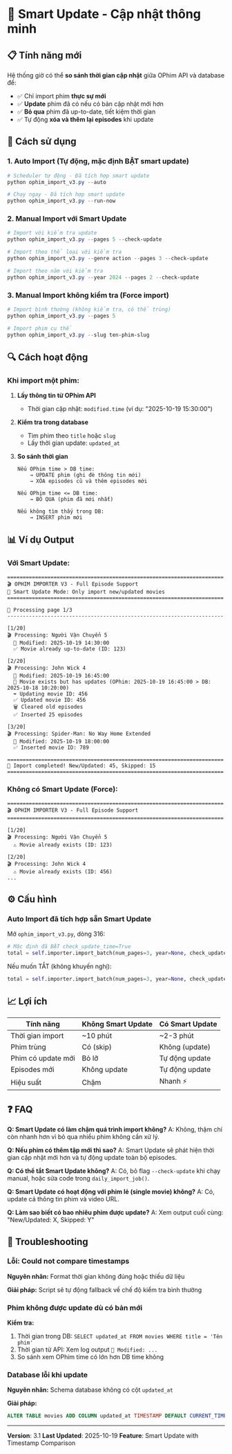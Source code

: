# 🔄 Smart Update - Cập nhật thông minh

## 📋 Tính năng mới

Hệ thống giờ có thể **so sánh thời gian cập nhật** giữa OPhim API và database để:
- ✅ Chỉ import phim **thực sự mới**
- ✅ **Update** phim đã có nếu có bản cập nhật mới hơn
- ✅ **Bỏ qua** phim đã up-to-date, tiết kiệm thời gian
- ✅ Tự động **xóa và thêm lại episodes** khi update

## 🚀 Cách sử dụng

### 1. Auto Import (Tự động, mặc định BẬT smart update)

```powershell
# Scheduler tự động - Đã tích hợp smart update
python ophim_import_v3.py --auto

# Chạy ngay - Đã tích hợp smart update
python ophim_import_v3.py --run-now
```

### 2. Manual Import với Smart Update

```powershell
# Import với kiểm tra update
python ophim_import_v3.py --pages 5 --check-update

# Import theo thể loại với kiểm tra
python ophim_import_v3.py --genre action --pages 3 --check-update

# Import theo năm với kiểm tra
python ophim_import_v3.py --year 2024 --pages 2 --check-update
```

### 3. Manual Import không kiểm tra (Force import)

```powershell
# Import bình thường (không kiểm tra, có thể trùng)
python ophim_import_v3.py --pages 5

# Import phim cụ thể
python ophim_import_v3.py --slug ten-phim-slug
```

## 🔍 Cách hoạt động

### Khi import một phim:

1. **Lấy thông tin từ OPhim API**
   - Thời gian cập nhật: `modified.time` (ví dụ: "2025-10-19 15:30:00")

2. **Kiểm tra trong database**
   - Tìm phim theo `title` hoặc `slug`
   - Lấy thời gian update: `updated_at`

3. **So sánh thời gian**
   ```
   Nếu OPhim time > DB time:
       → UPDATE phim (ghi đè thông tin mới)
       → XÓA episodes cũ và thêm episodes mới
   
   Nếu OPhim time <= DB time:
       → BỎ QUA (phim đã mới nhất)
   
   Nếu không tìm thấy trong DB:
       → INSERT phim mới
   ```

## 📊 Ví dụ Output

### Với Smart Update:

```
======================================================================
🎬 OPHIM IMPORTER V3 - Full Episode Support
🔄 Smart Update Mode: Only import new/updated movies
======================================================================

📄 Processing page 1/3
----------------------------------------------------------------------

[1/20] 
🎬 Processing: Người Vận Chuyển 5
  📅 Modified: 2025-10-19 14:30:00
  ✅ Movie already up-to-date (ID: 123)

[2/20] 
🎬 Processing: John Wick 4
  📅 Modified: 2025-10-19 16:45:00
  🔄 Movie exists but has updates (OPhim: 2025-10-19 16:45:00 > DB: 2025-10-18 10:20:00)
  ➡️ Updating movie ID: 456
  ✅ Updated movie ID: 456
  🗑️ Cleared old episodes
  ✅ Inserted 25 episodes

[3/20] 
🎬 Processing: Spider-Man: No Way Home Extended
  📅 Modified: 2025-10-19 18:00:00
  ✅ Inserted movie ID: 789

======================================================================
🎉 Import completed! New/Updated: 45, Skipped: 15
======================================================================
```

### Không có Smart Update (Force):

```
======================================================================
🎬 OPHIM IMPORTER V3 - Full Episode Support
======================================================================

[1/20] 
🎬 Processing: Người Vận Chuyển 5
  ⚠️ Movie already exists (ID: 123)

[2/20] 
🎬 Processing: John Wick 4
  ⚠️ Movie already exists (ID: 456)
...
```

## ⚙️ Cấu hình

### Auto Import đã tích hợp sẵn Smart Update

Mở `ophim_import_v3.py`, dòng 316:

```python
# Mặc định đã BẬT check_update_time=True
total = self.importer.import_batch(num_pages=3, year=None, check_update_time=True)
```

Nếu muốn TẮT (không khuyến nghị):
```python
total = self.importer.import_batch(num_pages=3, year=None, check_update_time=False)
```

## 📈 Lợi ích

| Tính năng | Không Smart Update | Có Smart Update |
|-----------|-------------------|-----------------|
| Thời gian import | ~10 phút | ~2-3 phút |
| Phim trùng | Có (skip) | Không (update) |
| Phim có update mới | Bỏ lỡ | Tự động update |
| Episodes mới | Không update | Tự động update |
| Hiệu suất | Chậm | Nhanh ⚡ |

## ❓ FAQ

**Q: Smart Update có làm chậm quá trình import không?**
A: Không, thậm chí còn nhanh hơn vì bỏ qua nhiều phim không cần xử lý.

**Q: Nếu phim có thêm tập mới thì sao?**
A: Smart Update sẽ phát hiện thời gian cập nhật mới hơn và tự động update toàn bộ episodes.

**Q: Có thể tắt Smart Update không?**
A: Có, bỏ flag `--check-update` khi chạy manual, hoặc sửa code trong `daily_import_job()`.

**Q: Smart Update có hoạt động với phim lẻ (single movie) không?**
A: Có, update cả thông tin phim và video URL.

**Q: Làm sao biết có bao nhiêu phim được update?**
A: Xem output cuối cùng: "New/Updated: X, Skipped: Y"

## 🔧 Troubleshooting

### Lỗi: Could not compare timestamps

**Nguyên nhân:** Format thời gian không đúng hoặc thiếu dữ liệu

**Giải pháp:** Script sẽ tự động fallback về chế độ kiểm tra bình thường

### Phim không được update dù có bản mới

**Kiểm tra:**
1. Thời gian trong DB: `SELECT updated_at FROM movies WHERE title = 'Tên phim'`
2. Thời gian từ API: Xem log output `📅 Modified: ...`
3. So sánh xem OPhim time có lớn hơn DB time không

### Database lỗi khi update

**Nguyên nhân:** Schema database không có cột `updated_at`

**Giải pháp:** 
```sql
ALTER TABLE movies ADD COLUMN updated_at TIMESTAMP DEFAULT CURRENT_TIMESTAMP ON UPDATE CURRENT_TIMESTAMP;
```

---

**Version**: 3.1
**Last Updated**: 2025-10-19
**Feature**: Smart Update with Timestamp Comparison
